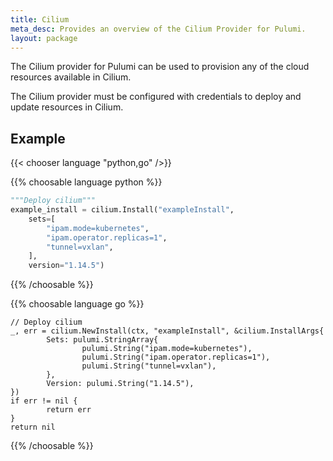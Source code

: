 ```yaml
---
title: Cilium
meta_desc: Provides an overview of the Cilium Provider for Pulumi.
layout: package
---
```


The Cilium provider for Pulumi can be used to provision any of the cloud resources available in Cilium.

The Cilium provider must be configured with credentials to deploy and update resources in Cilium.

## Example

{{< chooser language "python,go" />}}

{{% choosable language python %}}

```python
"""Deploy cilium"""
example_install = cilium.Install("exampleInstall",
    sets=[
        "ipam.mode=kubernetes",
        "ipam.operator.replicas=1",
        "tunnel=vxlan",
    ],
    version="1.14.5")
```

{{% /choosable %}}

{{% choosable language go %}}

```golang
// Deploy cilium
_, err = cilium.NewInstall(ctx, "exampleInstall", &cilium.InstallArgs{
        Sets: pulumi.StringArray{
                pulumi.String("ipam.mode=kubernetes"),
                pulumi.String("ipam.operator.replicas=1"),
                pulumi.String("tunnel=vxlan"),
        },
        Version: pulumi.String("1.14.5"),
})
if err != nil {
        return err
}
return nil
```

{{% /choosable %}}
